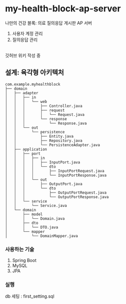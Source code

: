 # my-health-block-ap-server
나만의 건강 블록: 의료 질의응답 게시판 AP 서버
1. 사용자 계정 관리
2. 질의응답 관리

<br> 깃허브 위키 작성 중  

## 설계: 육각형 아키텍처
```
com.example.myhealthblock
├── domain
│   ├── adapter
│   │   ├── in 
│   │   │   └── web 
│   │   │       ├── Controller.java 
│   │   │       ├── request 
│   │   │       │   └── Request.java
│   │   │       └── response 
│   │   │           └── Response.java
│   │   └── out
│   │       └── persistence
│   │           ├── Entity.java
│   │           ├── Repository.java
│   │           └── PersistenceAdapter.java
│   ├── application
│   │   ├── port
│   │   │   ├── in
│   │   │   │   ├── InputPort.java
│   │   │   │   └── dto
│   │   │   │       ├── InputPortRequest.java
│   │   │   │       └── InputPortResponse.java
│   │   │   └── out
│   │   │       ├── OutputPort.java
│   │   │       └── dto
│   │   │           ├── OutputPortRequest.java
│   │   │           └── OutputPortResponse.java
│   │   └── service
│   │       └── Service.java
│   └── domain
│       ├── model
│       │   └── Domain.java
│       ├── dto
│       │   └── DTO.java
│       └── mapper
│           └── DomainMapper.java
```

### 사용하는 기술
1. Spring Boot
2. MySQL
3. JPA

### 실행
db 세팅 : first_setting.sql
